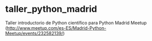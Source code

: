 # taller_python_madrid
Taller introductorio de Python científico para Python Madrid Meetup (http://www.meetup.com/es-ES/Madrid-Python-Meetup/events/232582139/)
